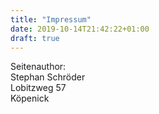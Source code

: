 ```yaml
---
title: "Impressum"
date: 2019-10-14T21:42:22+01:00
draft: true
---
```


Seitenauthor:<br>
Stephan Schröder<br>
Lobitzweg 57<br>
Köpenick<br>